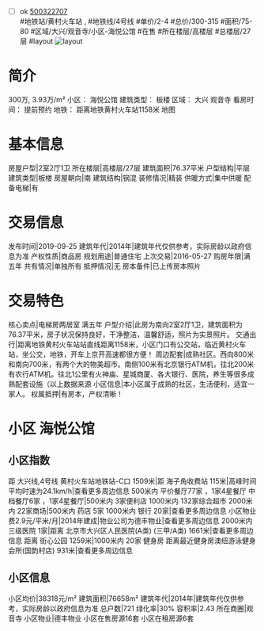 - [ ] ok [500322707](https://bj.5i5j.com/ershoufang/500322707.html)  
 #地铁站/黄村火车站 ,  #地铁线/4号线
#单价/2-4 #总价/300-315 #面积/75-80   #区域/大兴/观音寺/小区-海悦公馆 #在售 #所在楼层/高楼层 #总楼层/27层 #layout 
![layout](http://image2.5i5j.com//group2/M00/AF/2C/CgqJNF2MLLSAPHATAAH1NYr0cks000.jpg_P5.jpg) 
# 简介 
 300万,  3.93万/m² 
小区： 海悦公馆
建筑类型： 板楼
区域： 大兴 观音寺
看房时间： 提前预约
地铁： 距离地铁黄村火车站1158米 地图
# 基本信息 
 房屋户型|2室2厅1卫
所在楼层|高楼层/27层
建筑面积|76.37平米
户型结构|平层
建筑类型|板楼
房屋朝向|南
建筑结构|钢混
装修情况|精装
供暖方式|集中供暖
配备电梯|有
# 交易信息 
 发布时间|2019-09-25
建筑年代|2014年|建筑年代仅供参考，实际房龄以政府信息为准
产权性质|商品房
规划用途|普通住宅
上次交易|2016-05-27
购房年限|满五年
共有情况|单独所有
抵押情况|无
房本备件|已上传房本照片
# 交易特色 
 核心卖点|电梯房两居室 满五年
户型介绍|此房为南向2室2厅1卫，建筑面积为76.37平米，房子状况保持良好，干净整洁，温馨舒适，照片为实景照片。
交通出行|距离地铁黄村火车站站直线距离1158米，小区门口有公交站，临近黄村火车站，坐公交，地铁，开车上京开高速都很方便！
周边配套|成熟社区。西向800米和南向700米，有两个大的物美超市。南侧100米有北京银行ATM机，往北200米有农行ATM机。往北1公里有火神庙、星城商厦、各大银行、医院，养生等很多成熟配套设施（以上数据来源
小区信息|本小区属于成熟的社区，生活便利，适宜一家人。
权属抵押|有房本，产权清晰！
# 小区 海悦公馆
## 小区指数 
 距 大兴线,4号线 黄村火车站地铁站-C口 1509米|距 海子角收费站 115米|高峰时间平均时速为24.1km/h|查看更多周边信息
500米内 平价餐厅77家 ，1家4星餐厅
中档餐厅6家 ，1家4星餐厅|500米内 3家便利店
1000米内 132家综合超市
2000米内 22家商场|500米内 药店 5家
1000米内 银行 20家|查看更多周边信息
小区物业费2.9元/平米/月|2014年建成|物业公司为德丰物业|查看更多周边信息
2000米内 三级医院 1家|距离 北京市大兴区人民医院(A类) (三甲/A类) 1661米|查看更多周边信息
距离 街心公园 1259米|1000米内 20家 健身房
距离最近健身房澳纽游泳健身会所(国韵村店) 931米|查看更多周边信息
## 小区信息 
 小区均价|38318元/m²
建筑面积|76658m²
建筑年代|2014年|建筑年代仅供参考，实际房龄以政府信息为准
总户数|721
绿化率|30%
容积率|2.43
所在商圈|观音寺
小区物业|德丰物业
小区在售房源16套
小区在租房源6套
